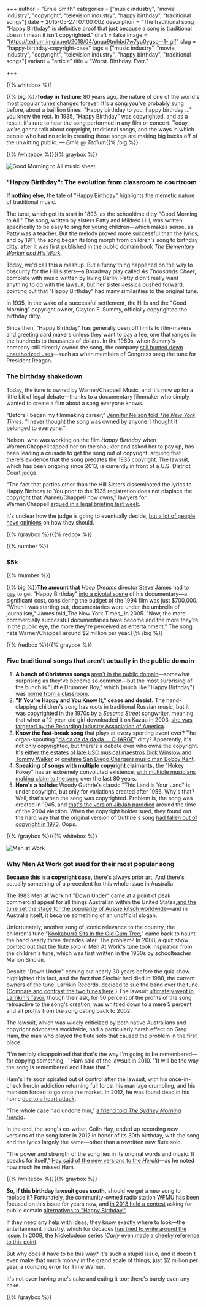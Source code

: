 +++
author = "Ernie Smith"
categories = ["music industry", "movie industry", "copyright", "television industry", "happy birthday", "traditional songs"]
date = 2015-05-27T07:00:00Z
description = "The traditional song \"Happy Birthday\" is definitive proof that just because a song is traditional doesn't mean it isn't copyrighted."
draft = false
image = "https://tedium.imgix.net/2018/04/gnqa9tmhbd7w7yu0ygsp--1-.gif"
slug = "happy-birthday-copyright-case"
tags = ["music industry", "movie industry", "copyright", "television industry", "happy birthday", "traditional songs"]
variant = "article"
title = "Worst. Birthday. Ever."

+++

{{% whitebox %}} 

{{% big %}}**Today in Tedium:** 80 years ago, the nature of one of the world's most popular tunes changed forever. It's a song you've probably sung before, about a bajillion times. "Happy birthday to you, happy birthday …" you know the rest. In 1935, "Happy Birthday" was copyrighted, and as a result, it's rare to hear the song performed in any film or concert. Today, we're gonna talk about copyright, traditional songs, and the ways in which people who had no role in creating those songs are making big bucks off of the unwitting public. _— Ernie @ Tedium_{{% /big %}}

{{% /whitebox %}}{{% graybox %}}

![Good Morning to All music sheet](https://tedium.imgix.net/2018/04/toa6mv5jtq3dcgy28atp.jpg)

### "Happy Birthday": The evolution from classroom to courtroom

**If nothing else,** the tale of "Happy Birthday" highlights the memetic nature of traditional music.

The tune, which got its start in 1893, as the schooltime ditty "Good Morning to All." The song, written by sisters Patty and Mildred Hill, was written specifically to be easy to sing for young children—which makes sense, as Patty was a teacher. But the melody proved more successful than the lyrics, and by 1911, the song began its long morph from children's song to birthday ditty, after it was first published in the public domain book [_The Elementary Worker and His Work_](https://archive.org/details/TheElementaryWorkerAndHisWorktreatingTheBeginnersAndPrimary).

Today, we'd call this a mashup. But a funny thing happened on the way to obscurity for the Hill sisters—a Broadway play called _As Thousands Cheer_, complete with music written by Irving Berlin. Patty didn't really want anything to do with the lawsuit, but her sister Jessica pushed forward, pointing out that "Happy Birthday" had many similarities to the original tune.

In 1935, in the wake of a successful settlement, the Hills and the "Good Morning" copyright owner, Clayton F. Summy, officially copyrighted the birthday ditty.

Since then, "Happy Birthday" has generally been off limits to film-makers and greeting card makers unless they want to pay a fee, one that ranges in the hundreds to thousands of dollars. In the 1980s, when Summy's company still directly owned the song, the company [still hunted down unauthorized uses](http://articles.latimes.com/1985-04-05/news/vw-27400_1_happy-birthday)—such as when members of Congress sang the tune for President Reagan.

### The birthday shakedown

Today, the tune is owned by Warner/Chappell Music, and it's now up for a little bit of legal debate—thanks to a documentary filmmaker who simply wanted to create a film about a song everyone knows.

“Before I began my filmmaking career,” [Jennifer Nelson told _The New York Times_](http://www.nytimes.com/2013/06/14/nyregion/lawsuit-aims-to-strip-happy-birthday-to-you-of-its-copyright.html?_r=0). “I never thought the song was owned by anyone. I thought it belonged to everyone.”

Nelson, who was working on the film _Happy Birthday_ when Warner/Chappell tapped her on the shoulder and asked her to pay up, has been leading a crusade to get the song out of copyright, arguing that there's evidence that the song predates the 1935 copyright. The lawsuit, which has been ongoing since 2013, is currently in front of a U.S. District Court judge.

"The fact that parties other than the Hill Sisters disseminated the lyrics to Happy Birthday to You prior to the 1935 registration does not displace the copyright that Warner/Chappell now owns," lawyers for Warner/Chappell [argued in a legal briefing last week](http://www.hollywoodreporter.com/thr-esq/judge-wants-know-happy-birthday-796655).

It's unclear how the judge is going to eventually decide, [but a lot of people have opinions](http://www.unhappybirthday.com/) on how they should.

{{% /graybox %}}{{% redbox %}}

{{% number %}}
### $5k
{{% /number %}}

{{% big %}}**The amount that** _Hoop Dreams_ director Steve James [had to pay](http://www.nytimes.com/2005/10/16/movies/16rams.html) to get "Happy Birthday" [into a pivotal scene](https://vimeo.com/103931500) of his documentary—a significant cost, considering the budget of the 1994 film was just $700,000. "When I was starting out, documentaries were under the umbrella of journalism," James told_The New York Times_ in 2005. "Now, the more commercially successful documentaries have become and the more they're in the public eye, the more they're perceived as entertainment." The song nets Warner/Chappell around $2 million per year.{{% /big %}}

{{% /redbox %}}{{% graybox %}}

### Five traditional songs that aren't actually in the public domain

1. **A bunch of Christmas songs** [aren't in the public domain](http://diymusician.cdbaby.com/2010/10/dont-let-a-lawsuit-drain-your-christmas-cheer-holiday-music-and-the-public-domain/)—somewhat surprising as they've become so common—but the most surprising of the bunch is "Little Drummer Boy," which (much like "Happy Birthday") was [borne from a classroom](http://library.umkc.edu/spec-col-collections/davis).
2. **"If You're Happy and You Know It," cease and desist.** The hand-clapping children's song has roots in traditional Russian music, but it was copyrighted in the 1970s by a _Sesame Street_ songwriter, meaning that when a 12-year-old girl downloaded it on Kazaa in 2003, [she was targeted by the Recording Industry Association of America](http://news.bbc.co.uk/2/hi/entertainment/3096340.stm).
3. **Know the fast-break song** that plays at every sporting event ever? The organ-spouting "[da da da da da da … CHARGE](https://www.youtube.com/watch?v=JW3N82SwiMg)" ditty? Apparently, it's not only copyrighted, but there's a debate over who owns the copyright. It's [either the estates of late USC musical maestros Dick Winslow and Tommy Walker](http://www.si.com/vault/1990/11/12/123066/give-him-credit-for-the-charge-tommy-walker-converted-six-notes-into-a-famous-fanfare) or [onetime San Diego Chargers music man Bobby Kent](http://www.miaminewtimes.com/news/bobby-kent-claims-he-invented-da-da-da-da-da-da-charge-and-wants-to-cash-in-6533050).
4. **Speaking of songs with multiple copyright claimants,** the "Hokey Pokey" has an extremely convoluted existence, [with multiple musicians making claim to the song](http://mentalfloss.com/article/31063/ambiguous-origins-hokey-pokey) over the last 80 years.
5. **Here's a halfsie:** Woody Guthrie's classic "This Land is Your Land" is under copyright, but only for variations created after 1956. Why's that? Well, that's when the song was copyrighted. Problem is, the song was created in 1945, and [that's the version JibJab parodied](https://www.youtube.com/watch?v=z8Q-sRdV7SY) around the time of the 2004 election. When the copyright holder sued, they found out the hard way that the original version of Guthrie's song [had fallen out of copyright in 1973](https://w2.eff.org/news/archives/2004_08.php#001838). Oops.

{{% /graybox %}}{{% whitebox %}}

![Men at Work](https://tedium.imgix.net/2018/04/hzki0suekcoyt43mczlc.jpg)

### Why Men At Work got sued for their most popular song

**Because this is a copyright case,** there's always prior art. And there's actually something of a precedent for this whole issue in Australia.

The 1983 Men at Work hit "Down Under" came at a point of peak commercial appeal for all things Australian within the United States,[and the tune set the stage for the popularity of Aussie kitsch worldwide](https://www.youtube.com/watch?v=XfR9iY5y94s)—and in Australia itself, it became something of an unofficial slogan.

Unfortunately, another song of iconic relevance to the country, the children's tune "[Kookaburra Sits in the Old Gum Tree](https://www.youtube.com/watch?v=8lbnmcfQ368)," came back to haunt the band nearly three decades later. The problem? In 2008, a quiz show pointed out that the flute solo in Men At Work's tune took inspiration from the children's tune, which was first written in the 1930s by schoolteacher Marion Sinclair.

Despite "Down Under" coming out nearly 30 years before the quiz show highlighted this fact, and the fact that Sinclair had died in 1988, the current owners of the tune, Larrikin Records, decided to sue the band over the tune. ([Compare and contrast the two tunes here](https://www.youtube.com/watch?v=OZzm1C-NlME).) The lawsuit [ultimately went in Larrikin's favor](https://www.techdirt.com/articles/20110331/03553613714/appeals-court-still-says-down-under-infringes-decades-old-folk-song.shtml), though their ask, for 50 percent of the profits of the song retroactive to the song's creation, was whittled down to a mere 5 percent and all profits from the song dating back to 2002.

The lawsuit, which was widely criticized by both native Australians and copyright advocates worldwide, had a particularly harsh effect on Greg Ham, the man who played the flute solo that caused the problem in the first place.

"I'm terribly disappointed that that's the way I'm going to be remembered—for copying something, '' Ham said of the lawsuit in 2010. ''It will be the way the song is remembered and I hate that."

Ham's life soon spiraled out of control after the lawsuit, with his once-in-check heroin addiction returning full force, his marriage crumbling, and his mansion forced to go onto the market. In 2012, he was found dead in his home [due to a heart attack](http://www.heraldsun.com.au/entertainment/foul-play-ruled-out-in-greg-hams-death/story-e6frf9hf-1226334721098).

"The whole case had undone him," [a friend told _The Sydney Morning Herald_](http://www.smh.com.au/entertainment/music/a-jaunty-tune-turned-sour-for-men-at-works-man-with-the-flute-20120419-1xa4x.html).

In the end, the song's co-writer, Colin Hay, ended up recording new versions of the song later in 2012 in honor of its 30th birthday, with the song and the lyrics largely the same—other than a rewritten new flute solo.

"The power and strength of the song lies in its original words and music. It speaks for itself," [Hay said of the new versions to the _Herald_](http://www.smh.com.au/entertainment/music/down-under-loses-its-infringing-flute-20120727-22yte.html)—as he noted how much he missed Ham.

{{% /whitebox %}}{{% graybox %}}

**So, if this birthday lawsuit goes south,** should we get a new song to replace it? Fortunately, the community-owned radio station WFMU has been focused on this issue for years now, and [in 2013 held a contest](http://freemusicarchive.org/curator/FMA/blog/Announcing_the_Happy_Birthday_Replacement_Songs) asking for public domain [alternatives to "Happy Birthday."](http://freemusicarchive.org/music/Happy_Birthday_Song_Contest/The_New_Birthday_Song_Contest/)

If they need any help with ideas, they know exactly where to look—the entertainment industry, which for decades [has tried to write around the issue](https://vimeo.com/55555820). In 2009, the Nickelodeon series _iCarly_ [even made a cheeky reference to this point](http://icarly.wikia.com/wiki/IMake_Sam_Girlier).

But why does it have to be this way? It's such a stupid issue, and it doesn't even make that much money in the grand scale of things; just $2 million per year, a rounding error for Time Warner.

It's not even having one's cake and eating it too; there's barely even any cake.

{{% /graybox %}}
